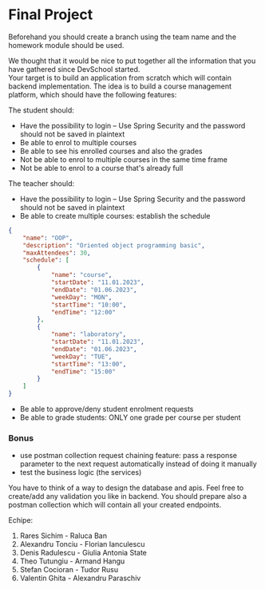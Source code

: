 # Final Project

Beforehand you should create a branch using the team name and the homework module should be used.

We thought that it would be nice to put together all the information that you have gathered since DevSchool started.  
Your target is to build an application from scratch which will contain backend implementation. The idea is to build a course management platform, which should have the following features:

The student should:
- Have the possibility to login – Use Spring Security and the password should not be saved in plaintext
- Be able to enrol to multiple courses
- Be able to see his enrolled courses and also the grades
- Not be able to enrol to multiple courses in the same time frame
- Not be able to enrol to a course that's already full

The teacher should:
- Have the possibility to login – Use Spring Security and the password should not be saved in plaintext
- Be able to create multiple courses: establish the schedule

```json
{
	"name": "OOP",
	"description": "Oriented object programming basic",
	"maxAttendees": 30,
	"schedule": [
		{
			"name": "course",
			"startDate": "11.01.2023",
			"endDate": "01.06.2023",
			"weekDay": "MON",
			"startTime": "10:00",
			"endTime": "12:00"
		},
		{
			"name": "laboratory",
			"startDate": "11.01.2023",
			"endDate": "01.06.2023",
			"weekDay": "TUE",
			"startTime": "13:00",
			"endTime": "15:00"
		}
	]
}
```
- Be able to approve/deny student enrolment requests
- Be able to grade students: ONLY one grade per course per student

### Bonus
- use postman collection request chaining feature: pass a response parameter to the next request automatically instead of doing it manually
- test the business logic (the services)

You have to think of a way to design the database and apis. Feel free to create/add any validation you like in backend. You should prepare also a postman collection which will contain all your created endpoints.


Echipe:
1. Rares Sichim - Raluca Ban
2. Alexandru Tonciu - Florian Ianculescu
3. Denis Radulescu - Giulia Antonia State
4. Theo Tutungiu - Armand Hangu
5. Stefan Cocioran - Tudor Rusu
6. Valentin Ghita - Alexandru Paraschiv
